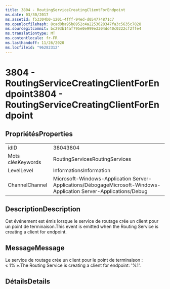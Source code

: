 ```yaml
---
title: 3804 - RoutingServiceCreatingClientForEndpoint
ms.date: 03/30/2017
ms.assetid: f53304b0-1201-4fff-94ed-d054774871c7
ms.openlocfilehash: 8cad0ba95b8952c4a2253628347fa3c5635c7028
ms.sourcegitcommit: bc293b14af795e0e999e3304dd40c0222cf2ffe4
ms.translationtype: MT
ms.contentlocale: fr-FR
ms.lasthandoff: 11/26/2020
ms.locfileid: "96282312"
---
```

# <a name="3804---routingservicecreatingclientforendpoint"></a><span data-ttu-id="c3bcf-102">3804 - RoutingServiceCreatingClientForEndpoint</span><span class="sxs-lookup"><span data-stu-id="c3bcf-102">3804 - RoutingServiceCreatingClientForEndpoint</span></span>

## <a name="properties"></a><span data-ttu-id="c3bcf-103">Propriétés</span><span class="sxs-lookup"><span data-stu-id="c3bcf-103">Properties</span></span>  
  
|||  
|-|-|  
|<span data-ttu-id="c3bcf-104">id</span><span class="sxs-lookup"><span data-stu-id="c3bcf-104">ID</span></span>|<span data-ttu-id="c3bcf-105">3804</span><span class="sxs-lookup"><span data-stu-id="c3bcf-105">3804</span></span>|  
|<span data-ttu-id="c3bcf-106">Mots clés</span><span class="sxs-lookup"><span data-stu-id="c3bcf-106">Keywords</span></span>|<span data-ttu-id="c3bcf-107">RoutingServices</span><span class="sxs-lookup"><span data-stu-id="c3bcf-107">RoutingServices</span></span>|  
|<span data-ttu-id="c3bcf-108">Level</span><span class="sxs-lookup"><span data-stu-id="c3bcf-108">Level</span></span>|<span data-ttu-id="c3bcf-109">Informations</span><span class="sxs-lookup"><span data-stu-id="c3bcf-109">Information</span></span>|  
|<span data-ttu-id="c3bcf-110">Channel</span><span class="sxs-lookup"><span data-stu-id="c3bcf-110">Channel</span></span>|<span data-ttu-id="c3bcf-111">Microsoft-Windows-Application Server-Applications/Débogage</span><span class="sxs-lookup"><span data-stu-id="c3bcf-111">Microsoft-Windows-Application Server-Applications/Debug</span></span>|  
  
## <a name="description"></a><span data-ttu-id="c3bcf-112">Description</span><span class="sxs-lookup"><span data-stu-id="c3bcf-112">Description</span></span>  

 <span data-ttu-id="c3bcf-113">Cet événement est émis lorsque le service de routage crée un client pour un point de terminaison.</span><span class="sxs-lookup"><span data-stu-id="c3bcf-113">This event is emitted when the Routing Service is creating a client for endpoint.</span></span>  
  
## <a name="message"></a><span data-ttu-id="c3bcf-114">Message</span><span class="sxs-lookup"><span data-stu-id="c3bcf-114">Message</span></span>  

 <span data-ttu-id="c3bcf-115">Le service de routage crée un client pour le point de terminaison : « 1% ».</span><span class="sxs-lookup"><span data-stu-id="c3bcf-115">The Routing Service is creating a client for endpoint: '%1'.</span></span>  
  
## <a name="details"></a><span data-ttu-id="c3bcf-116">Détails</span><span class="sxs-lookup"><span data-stu-id="c3bcf-116">Details</span></span>
